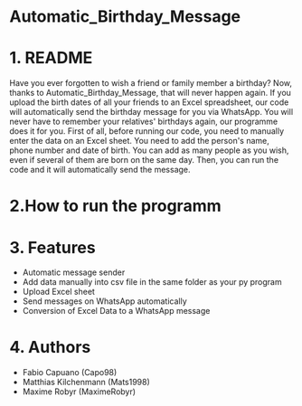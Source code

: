 # Automatic_Birthday_Message
# 1. README
Have you ever forgotten to wish a friend or family member a birthday? Now, thanks to Automatic_Birthday_Message, that will never happen again. If you upload the birth dates of all your friends to an Excel spreadsheet, our code will automatically send the birthday message for you via WhatsApp. You will never have to remember your relatives' birthdays again, our programme does it for you. First of all, before running our code, you need to manually enter the data on an Excel sheet. You need to add the person's name, phone number and date of birth. You can add as many people as you wish, even if several of them are born on the same day. Then, you can run the code and it will automatically send the message. 
# 2.How to run the programm 

# 3. Features
- Automatic message sender
- Add data manually into csv file in the same folder as your py program
- Upload Excel sheet 
- Send messages on WhatsApp automatically
- Conversion of Excel Data to a WhatsApp message
# 4. Authors
- Fabio Capuano (Capo98)
- Matthias Kilchenmann (Mats1998)
- Maxime Robyr (MaximeRobyr)
